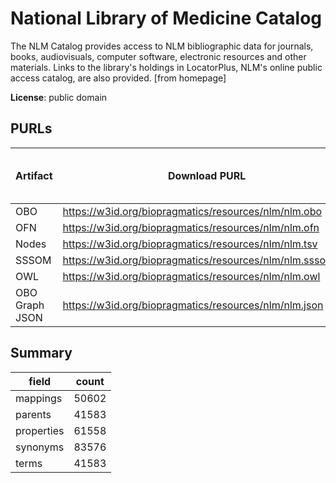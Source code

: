 # National Library of Medicine Catalog

The NLM Catalog provides access to NLM bibliographic data for journals, books, audiovisuals, computer software, electronic resources and other materials. Links to the library's holdings in LocatorPlus, NLM's online public access catalog, are also provided. [from homepage]

**License**: public domain

## PURLs

| Artifact       | Download PURL                                              | Latest Versioned Download PURL   |
|----------------|------------------------------------------------------------|----------------------------------|
| OBO            | https://w3id.org/biopragmatics/resources/nlm/nlm.obo       |                                  |
| OFN            | https://w3id.org/biopragmatics/resources/nlm/nlm.ofn       |                                  |
| Nodes          | https://w3id.org/biopragmatics/resources/nlm/nlm.tsv       |                                  |
| SSSOM          | https://w3id.org/biopragmatics/resources/nlm/nlm.sssom.tsv |                                  |
| OWL            | https://w3id.org/biopragmatics/resources/nlm/nlm.owl       |                                  |
| OBO Graph JSON | https://w3id.org/biopragmatics/resources/nlm/nlm.json      |                                  |

## Summary

| field      |   count |
|------------|---------|
| mappings   |   50602 |
| parents    |   41583 |
| properties |   61558 |
| synonyms   |   83576 |
| terms      |   41583 |
